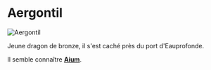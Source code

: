 # Aergontil
![Aergontil](../.../_images/aergontil.png)

Jeune dragon de bronze, il s'est caché près du port d'Eauprofonde.

Il semble connaître [**Aium**](../../HISTOIRE/Aiumhykl'itheth.md).

